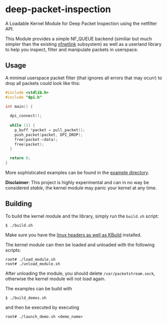 # deep-packet-inspection
A Loadable Kernel Module for Deep Packet Inspection using the netfilter API.

This Module provides a simple NF_QUEUE backend (similiar but much simpler than
the existing  [nfnetlink](https://www.netfilter.org/projects/libnfnetlink/) 
subsystem) as well as a userland library to help you inspect, filter and 
manipulate packets in userspace.

## Usage

A minimal userspace packet filter (that ignores all errors that may ocurr) to 
drop all packets could look like this:
```C
#include <stdlib.h>
#include "dpi.h"

int main() {
  
  dpi_connect();
  
  while (1) {
    p_buff *packet = pull_packet();
    push_packet(packet, DPI_DROP);
    free(packet->data);
    free(packet);
  }

  return 0;
}
```

More sophisticated examples can be found in the [example directory](example).

**Disclaimer**:  This project is highly experimental and can in no way be 
considered *stable*, the kernel module may panic your kernel at any time.

## Building
To build the kernel module and the library, simply run the `build.sh` script:
```
$ ./build.sh
```
Make sure you have the [linux headers as well as KBuild](https://www.archlinux.org/packages/core/x86_64/linux-headers/)
installed.

The kernel module can then be loaded and unloaded with the following scripts:
```
root# ./load_module.sh
root# ./unload_module.sh
```
After unloading the module, you should delete `/var/packetstream.sock`, otherwise
the kernel module will not load again.

The examples can be build with
```
$ ./build_demos.sh
```
and then be executed by executing
```
root# ./launch_demo.sh <demo_name>
```
